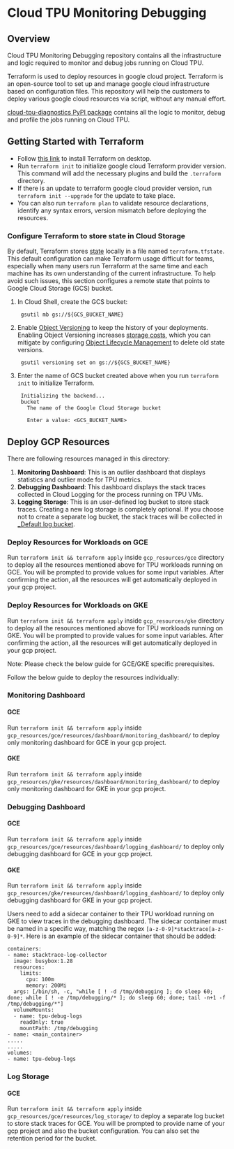 <!--
 Copyright 2023 Google LLC
 
 Licensed under the Apache License, Version 2.0 (the "License");
 you may not use this file except in compliance with the License.
 You may obtain a copy of the License at
 
      https://www.apache.org/licenses/LICENSE-2.0
 
 Unless required by applicable law or agreed to in writing, software
 distributed under the License is distributed on an "AS IS" BASIS,
 WITHOUT WARRANTIES OR CONDITIONS OF ANY KIND, either express or implied.
 See the License for the specific language governing permissions and
 limitations under the License.
 -->
# Cloud TPU Monitoring Debugging

## Overview

Cloud TPU Monitoring Debugging repository contains all the infrastructure and logic required to monitor and debug jobs running on Cloud TPU.

Terraform is used to deploy resources in google cloud project.
Terraform is an open-source tool to set up and manage google cloud
infrastructure based on configuration files. This repository will help the
customers to deploy various google cloud resources via script, without any
manual effort.

[cloud-tpu-diagnostics PyPI package]((https://pypi.org/project/cloud-tpu-diagnostics)) contains all the logic to monitor, debug and profile the jobs running on Cloud TPU.

## Getting Started with Terraform

-   Follow [this link](https://developer.hashicorp.com/terraform/tutorials/gcp-get-started/install-cli) to install Terraform on desktop.
-   Run `terraform init` to
    initialize google cloud Terraform provider version. This command will add
    the necessary plugins and build the `.terraform` directory.
-   If there is an update to terraform google cloud provider version, run
    `terraform init --upgrade` for the update to take place.
-   You can also run `terraform plan` to validate resource declarations,
    identify any syntax errors, version mismatch before deploying the resources.

### Configure Terraform to store state in Cloud Storage

By default, Terraform stores [state](https://www.terraform.io/docs/state/) locally in a file named `terraform.tfstate`. This default configuration can make Terraform usage difficult for teams, especially when many users run Terraform at the same time and each machine has its own understanding of the current infrastructure. To help avoid such issues, this section configures a remote state that points to Google Cloud Storage (GCS) bucket.

1. In Cloud Shell, create the GCS bucket:

        gsutil mb gs://${GCS_BUCKET_NAME}

2. Enable [Object Versioning](https://cloud.google.com/storage/docs/object-versioning) to keep the history of your deployments. Enabling Object Versioning increases [storage costs](https://cloud.google.com/storage/pricing), which you can mitigate by configuring
[Object Lifecycle Management](https://cloud.google.com/storage/docs/lifecycle) to delete old state versions.

        gsutil versioning set on gs://${GCS_BUCKET_NAME}

3. Enter the name of GCS bucket created above when you run `terraform init` to initialize Terraform.

        Initializing the backend...
        bucket
          The name of the Google Cloud Storage bucket

          Enter a value: <GCS_BUCKET_NAME>

## Deploy GCP Resources
There are following resources managed in this directory:

1. **Monitoring Dashboard**: This is an outlier dashboard that displays statistics and outlier mode for TPU metrics.
2. **Debugging Dashboard**: This dashboard displays the stack traces collected in Cloud Logging for the process running on TPU VMs.
3. **Logging Storage**: This is an user-defined log bucket to store stack traces. Creating a new log storage is completely optional. If you choose not to create a separate log bucket, the stack traces will be collected in [_Default log bucket](https://cloud.google.com/logging/docs/routing/overview#default-bucket).

### Deploy Resources for Workloads on GCE

Run `terraform init && terraform apply` inside `gcp_resources/gce` directory to deploy all the resources mentioned above for TPU workloads running on GCE. You will be prompted to provide values for some input variables. After confirming the action, all the resources will get automatically deployed in your gcp project.

### Deploy Resources for Workloads on GKE

Run `terraform init && terraform apply` inside `gcp_resources/gke` directory to deploy all the resources mentioned above for TPU workloads running on GKE. You will be prompted to provide values for some input variables. After confirming the action, all the resources will get automatically deployed in your gcp project.

Note: Please check the below guide for GCE/GKE specific prerequisites.

Follow the below guide to deploy the resources individually:
### Monitoring Dashboard
#### GCE
Run `terraform init && terraform apply` inside `gcp_resources/gce/resources/dashboard/monitoring_dashboard/` to deploy only monitoring dashboard for GCE in your gcp project.

#### GKE
Run `terraform init && terraform apply` inside `gcp_resources/gke/resources/dashboard/monitoring_dashboard/` to deploy only monitoring dashboard for GKE in your gcp project.

### Debugging Dashboard
#### GCE
Run `terraform init && terraform apply` inside `gcp_resources/gce/resources/dashboard/logging_dashboard/` to deploy only debugging dashboard for GCE in your gcp project.

#### GKE
Run `terraform init && terraform apply` inside `gcp_resources/gke/resources/dashboard/logging_dashboard/` to deploy only debugging dashboard for GKE in your gcp project.

Users need to add a sidecar container to their TPU workload running on GKE to view traces in the debugging dashboard. The sidecar container must be named in a specific way, matching the regex `[a-z-0-9]*stacktrace[a-z-0-9]*`. Here is an example of the sidecar container that should be added:

```
containers:
- name: stacktrace-log-collector
  image: busybox:1.28
  resources:
    limits:
      cpu: 100m
      memory: 200Mi
  args: [/bin/sh, -c, "while [ ! -d /tmp/debugging ]; do sleep 60; done; while [ ! -e /tmp/debugging/* ]; do sleep 60; done; tail -n+1 -f /tmp/debugging/*"]
  volumeMounts:
  - name: tpu-debug-logs
    readOnly: true
    mountPath: /tmp/debugging
- name: <main_container>
.....
.....
volumes:
- name: tpu-debug-logs
```

### Log Storage
#### GCE
Run `terraform init && terraform apply` inside `gcp_resources/gce/resources/log_storage/` to deploy a separate log bucket to store stack traces for GCE. You will be prompted to provide name of your gcp project and also the bucket configuration. You can also set the retention period for the bucket.